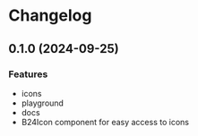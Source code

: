 # Changelog

## 0.1.0 (2024-09-25)

### Features

- icons
- playground
- docs
- B24Icon component for easy access to icons